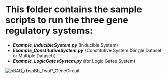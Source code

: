 # This folder contains the sample scripts to run the three gene regulatory systems: 
- __*Example_InducibleSystem.py*__ (Inducible System)
- __*Example_ConstitutiveSystem.py*__ (Constitutive System (Single Dataset or Multiple Dataset))
- __*Example_LogicGatesSystem.py*__ (for Logic Gates System)

![pBAD_rbspBb_TwoP_GeneCircuit](https://user-images.githubusercontent.com/32381993/55538694-9a755a80-56f1-11e9-8a3c-651e67ba5ad9.png)
